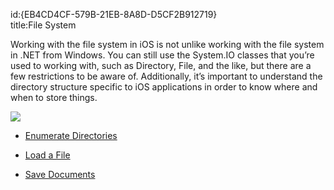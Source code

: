 id:{EB4CD4CF-579B-21EB-8A8D-D5CF2B912719}  
title:File System  

Working with the file system in iOS is not unlike working with the file
system in .NET from Windows. You can still use the System.IO classes that
you’re used to working with, such as Directory, File, and the like, but there
are a few restrictions to be aware of. Additionally, it’s important to
understand the directory structure specific to iOS applications in order to know
where and when to store things.

 ![](Images/EnumerateDirectories.png)

-   [Enumerate Directories](/recipes/ios/general/file_system/enumerate_directories)

 
-   [Load a File](/recipes/ios/general/file_system/load_a_file)

 
-   [Save Documents](/recipes/ios/general/file_system/save_documents)